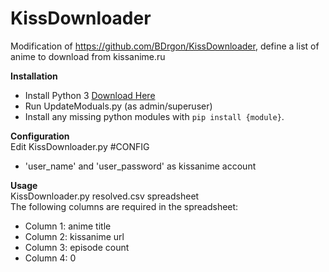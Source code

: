 # KissDownloader
Modification of https://github.com/BDrgon/KissDownloader, define a list of anime to download from kissanime.ru<br>


**Installation**
* Install Python 3 [Download Here](https://www.python.org/downloads/)
* Run UpdateModuals.py (as admin/superuser)
* Install any missing python modules with `pip install {module}`.

**Configuration**<br>
Edit KissDownloader.py #CONFIG<br>
* 'user_name' and 'user_password' as kissanime account<br>

**Usage**<br>
KissDownloader.py resolved.csv spreadsheet<br>
The following columns are required in the spreadsheet:<br>
* Column 1: anime title
* Column 2: kissanime url
* Column 3: episode count
* Column 4: 0